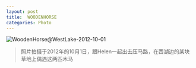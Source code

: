 ```yaml
---
layout: post
title:  WOODENHORSE
categories: Photo
---
```


![WoodenHorse@WestLake-2012-10-01](http://7xkj65.com1.z0.glb.clouddn.com/WoodenHorse@WestLake-2012-10-01)

> 照片拍摄于2012年的10月1日，跟Helen一起出去压马路，在西湖边的某块草地上偶遇这两匹木马